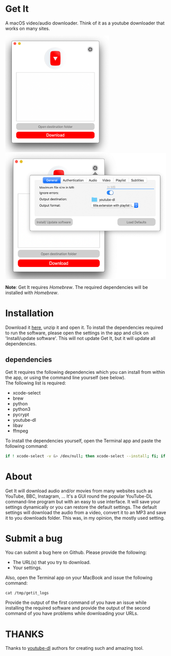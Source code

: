 # Get It
A macOS video/audio downloader. Think of it as a youtube downloader that works on many sites.

<img src="https://github.com/LaurentFough/Get-It/blob/master/ReadMe%20Resources/MainWindow.png?raw=true" height="365" /><img src="https://github.com/LaurentFough/Get-It/blob/master/ReadMe%20Resources/Settings.png?raw=true" height="395" />

**Note**: Get It requires _Homebrew_. The required dependencies will be installed with _Homebrew_.

# Installation

Download it [here](https://github.com/LaurentFough/Get-It/releases/download/v0.7.1LF/Get.It.app.zip), unzip it and open it.
To install the dependencies required to run the software, please open the settings in the app and click on 'Install/update software'. This will not update Get It, but it will update all dependencies.

## dependencies

Get It requires the following dependencies which you can install from within the app, or using the command line yourself (see below).  
The following list is required:
- xcode-select
- brew
- python
- python3
- pycrypt
- youtube-dl
- libav
- ffmpeg

To install the dependencies yourself, open the Terminal app and paste the following command:
``` bash
if ! xcode-select -v &> /dev/null; then xcode-select --install; fi; if brew -v &> /dev/null; then brew update; else echo /usr/bin/ruby -e '$(curl -fsSL https://raw.githubusercontent.com/Homebrew/install/master/install)'; fi; if brew ls --versions python &> /dev/null; then brew upgrade python; else brew install python; brew link python; fi; if brew ls --versions python3 &> /dev/null; then brew upgrade python3; else brew install python3; fi; if pip2.7 list | grep -i pycrypt &> /dev/null; then pip2.7 install pycrypt --upgrade; else pip2.7 install pycrypt; fi; if youtube-dl --version &> /dev/null; then brew upgrade youtube-dl; else brew install youtube-dl; fi; if brew list libav &> /dev/null; then brew upgrade libav; else brew install libav; fi; if brew list ffmpeg &> /dev/null; then brew upgrade ffmpeg; else brew install ffmpeg; fi
```


# About

Get It will download audio and/or movies from many websites such as YouTube, BBC, Instagram, ... It's a GUI round the popular YouTube-DL command-line program but with an easy to use interface.
It will save your settings dynamically or you can restore the default settings. The default settings will download the audio from a video, convert it to an MP3 and save it to you downloads folder. This was, in my opinion, the mostly used setting.



# Submit a bug

You can submit a bug here on Github. Please provide the following:
- The URL(s) that you try to download.
- Your settings.

Also, open the Terminal app on your MacBook and issue the following command:
```
cat /tmp/getit_logs
```

Provide the output of the first command of you have an issue while installing the required software and provide the output of the second command of you have problems while downloading your URLs.

# THANKS

Thanks to [youtube-dl](https://github.com/rg3/youtube-dl) authors for creating such and amazing tool.
